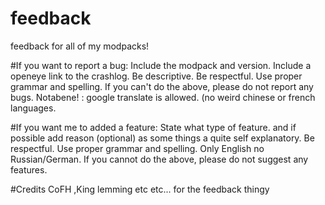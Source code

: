 # feedback
feedback for all of my modpacks!


#If you want to report a bug:
Include the modpack and version.
Include a openeye link to the crashlog.
Be descriptive.
Be respectful.
Use proper grammar and spelling.
If you can't do the above, please do not report any bugs.
Notabene! : google translate is allowed. (no weird chinese or french languages.

#If you want me to added a feature:
State what type of feature.
and if possible add reason (optional) as some things a quite self explanatory.
Be respectful.
Use proper grammar and spelling.
Only English no Russian/German.
If you cannot do the above, please do not suggest any features.

#Credits
CoFH ,King lemming etc etc... for the feedback thingy
